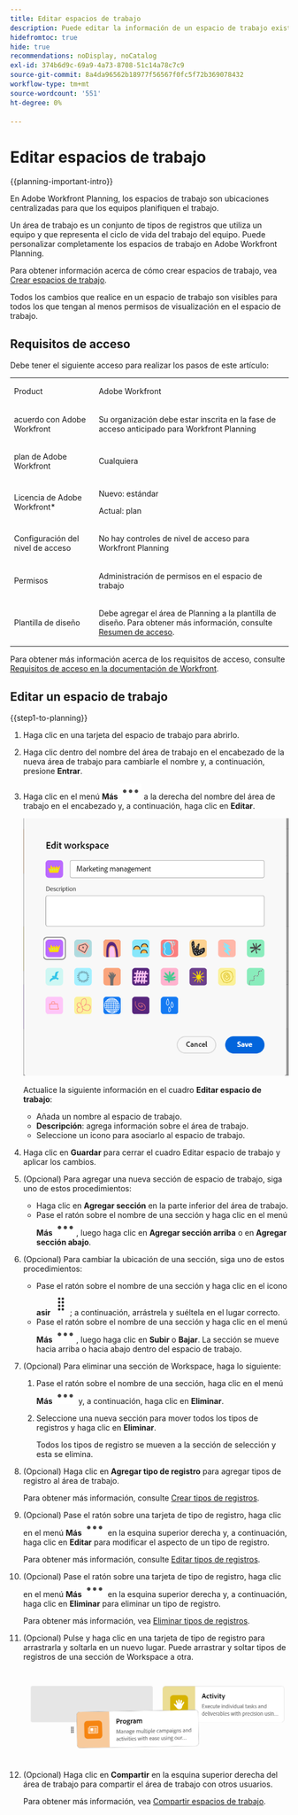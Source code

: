 ```yaml
---
title: Editar espacios de trabajo
description: Puede editar la información de un espacio de trabajo existente, como cambiarle el nombre.
hidefromtoc: true
hide: true
recommendations: noDisplay, noCatalog
exl-id: 374b6d9c-69a9-4a73-8708-51c14a78c7c9
source-git-commit: 8a4da96562b18977f56567f0fc5f72b369078432
workflow-type: tm+mt
source-wordcount: '551'
ht-degree: 0%

---
```


<!--update the metadata with real information when making this available in TOC and in the left nav-->

# Editar espacios de trabajo

{{planning-important-intro}}

En Adobe Workfront Planning, los espacios de trabajo son ubicaciones centralizadas para que los equipos planifiquen el trabajo.

Un área de trabajo es un conjunto de tipos de registros que utiliza un equipo y que representa el ciclo de vida del trabajo del equipo. Puede personalizar completamente los espacios de trabajo en Adobe Workfront Planning.

Para obtener información acerca de cómo crear espacios de trabajo, vea [Crear espacios de trabajo](/help/quicksilver/planning/architecture/create-workspaces.md).

Todos los cambios que realice en un espacio de trabajo son visibles para todos los que tengan al menos permisos de visualización en el espacio de trabajo.

## Requisitos de acceso

Debe tener el siguiente acceso para realizar los pasos de este artículo:

<table style="table-layout:auto">
 <col>
 </col>
 <col>
 </col>
 <tbody>
    <tr>
<tr>
<td>
   <p> Product</p> </td>
   <td>
   <p> Adobe Workfront</p> </td>
  </tr>  
 <td role="rowheader"><p>acuerdo con Adobe Workfront</p></td>
   <td>
<p>Su organización debe estar inscrita en la fase de acceso anticipado para Workfront Planning </p>
   </td>
  </tr>
  <tr>
   <td role="rowheader"><p>plan de Adobe Workfront</p></td>
   <td>
<p>Cualquiera</p>
   </td>
  </tr>
  <tr>
   <td role="rowheader"><p>Licencia de Adobe Workfront*</p></td>
   <td>
   <p>Nuevo: estándar</p>
   <p>Actual: plan</p> 
  </td>
  </tr>

<tr>
   <td role="rowheader"><p>Configuración del nivel de acceso</p></td>
   <td> <p>No hay controles de nivel de acceso para Workfront Planning</p>
</td>
  </tr>

<tr>
   <td role="rowheader"><p>Permisos</p></td>
   <td> <p>Administración de permisos en el espacio de trabajo </p>  
</td>
  </tr>

<tr>
   <td role="rowheader"><p>Plantilla de diseño</p></td>
   <td> <p>Debe agregar el área de Planning a la plantilla de diseño. Para obtener más información, consulte <a href="/help/quicksilver/planning/access/access-overview.md">Resumen de acceso</a>. </p>  
</td>
  </tr>

</tbody>
</table>

Para obtener más información acerca de los requisitos de acceso, consulte [Requisitos de acceso en la documentación de Workfront](/help/quicksilver/administration-and-setup/add-users/access-levels-and-object-permissions/access-level-requirements-in-documentation.md).


## Editar un espacio de trabajo

{{step1-to-planning}}

1. Haga clic en una tarjeta del espacio de trabajo para abrirlo.
1. Haga clic dentro del nombre del área de trabajo en el encabezado de la nueva área de trabajo para cambiarle el nombre y, a continuación, presione **Entrar**.
1. Haga clic en el menú **Más** ![](assets/more-menu.png) a la derecha del nombre del área de trabajo en el encabezado y, a continuación, haga clic en **Editar**.

   ![](assets/edit-workspace-box.png)

   Actualice la siguiente información en el cuadro **Editar espacio de trabajo**:

   * Añada un nombre al espacio de trabajo. <!--did they add a label for this field?-->
   * **Descripción**: agrega información sobre el área de trabajo.
   * Seleccione un icono para asociarlo al espacio de trabajo.

1. Haga clic en **Guardar** para cerrar el cuadro Editar espacio de trabajo y aplicar los cambios.

1. (Opcional) Para agregar una nueva sección de espacio de trabajo, siga uno de estos procedimientos:

   * Haga clic en **Agregar sección** en la parte inferior del área de trabajo.
   * Pase el ratón sobre el nombre de una sección y haga clic en el menú **Más** ![](assets/more-menu.png), luego haga clic en **Agregar sección arriba** o en **Agregar sección abajo**.

1. (Opcional) Para cambiar la ubicación de una sección, siga uno de estos procedimientos:

   * Pase el ratón sobre el nombre de una sección y haga clic en el icono **asir** ![](assets/grab-icon.png); a continuación, arrástrela y suéltela en el lugar correcto.
   * Pase el ratón sobre el nombre de una sección y haga clic en el menú **Más** ![](assets/more-menu.png), luego haga clic en **Subir** o **Bajar**. La sección se mueve hacia arriba o hacia abajo dentro del espacio de trabajo.

1. (Opcional) Para eliminar una sección de Workspace, haga lo siguiente:

   1. Pase el ratón sobre el nombre de una sección, haga clic en el menú **Más** ![](assets/more-menu.png) y, a continuación, haga clic en **Eliminar**. <!--add screen shot when UI is final?-->
   1. Seleccione una nueva sección para mover todos los tipos de registros y haga clic en **Eliminar**. <!--check the button name; logged a bug to change it to "Delete" from "Delete section".-->

      Todos los tipos de registro se mueven a la sección de selección y esta se elimina.

1. (Opcional) Haga clic en **Agregar tipo de registro** para agregar tipos de registro al área de trabajo.

   Para obtener más información, consulte [Crear tipos de registros](/help/quicksilver/planning/architecture/create-record-types.md).

1. (Opcional) Pase el ratón sobre una tarjeta de tipo de registro, haga clic en el menú **Más** ![](assets/more-menu.png) en la esquina superior derecha y, a continuación, haga clic en **Editar** para modificar el aspecto de un tipo de registro.

   Para obtener más información, consulte [Editar tipos de registros](/help/quicksilver/planning/architecture/edit-record-types.md).

1. (Opcional) Pase el ratón sobre una tarjeta de tipo de registro, haga clic en el menú **Más** ![](assets/more-menu.png) en la esquina superior derecha y, a continuación, haga clic en **Eliminar** para eliminar un tipo de registro.

   Para obtener más información, vea [Eliminar tipos de registros](/help/quicksilver/planning/architecture/delete-record-types.md).

1. (Opcional) Pulse y haga clic en una tarjeta de tipo de registro para arrastrarla y soltarla en un nuevo lugar. Puede arrastrar y soltar tipos de registros de una sección de Workspace a otra.

   ![](assets/drag-and-drop-record-types-in-a-workspace.png)

1. (Opcional) Haga clic en **Compartir** en la esquina superior derecha del área de trabajo para compartir el área de trabajo con otros usuarios.

   Para obtener más información, vea [Compartir espacios de trabajo](/help/quicksilver/planning/access/share-workspaces.md).
